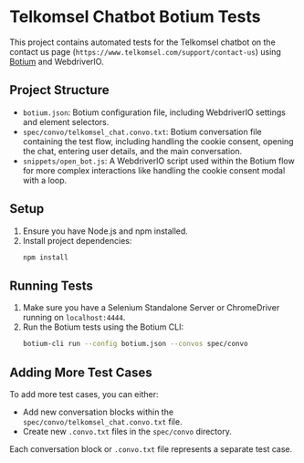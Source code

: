 # Telkomsel Chatbot Botium Tests

This project contains automated tests for the Telkomsel chatbot on the contact us page (`https://www.telkomsel.com/support/contact-us`) using [Botium](https://www.botium.ai/) and WebdriverIO.

## Project Structure

- `botium.json`: Botium configuration file, including WebdriverIO settings and element selectors.
- `spec/convo/telkomsel_chat.convo.txt`: Botium conversation file containing the test flow, including handling the cookie consent, opening the chat, entering user details, and the main conversation.
- `snippets/open_bot.js`: A WebdriverIO script used within the Botium flow for more complex interactions like handling the cookie consent modal with a loop.

## Setup

1. Ensure you have Node.js and npm installed.
2. Install project dependencies:
   ```bash
   npm install
   ```

## Running Tests

1. Make sure you have a Selenium Standalone Server or ChromeDriver running on `localhost:4444`.
2. Run the Botium tests using the Botium CLI:
   ```bash
   botium-cli run --config botium.json --convos spec/convo
   ```

## Adding More Test Cases

To add more test cases, you can either:

- Add new conversation blocks within the `spec/convo/telkomsel_chat.convo.txt` file.
- Create new `.convo.txt` files in the `spec/convo` directory.

Each conversation block or `.convo.txt` file represents a separate test case. 